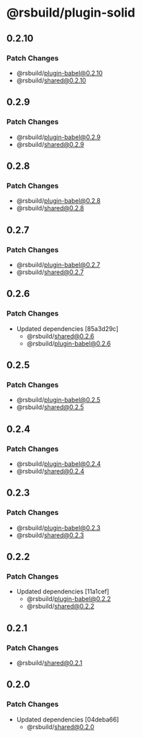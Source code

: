# @rsbuild/plugin-solid

## 0.2.10

### Patch Changes

- @rsbuild/plugin-babel@0.2.10
- @rsbuild/shared@0.2.10

## 0.2.9

### Patch Changes

- @rsbuild/plugin-babel@0.2.9
- @rsbuild/shared@0.2.9

## 0.2.8

### Patch Changes

- @rsbuild/plugin-babel@0.2.8
- @rsbuild/shared@0.2.8

## 0.2.7

### Patch Changes

- @rsbuild/plugin-babel@0.2.7
- @rsbuild/shared@0.2.7

## 0.2.6

### Patch Changes

- Updated dependencies [85a3d29c]
  - @rsbuild/shared@0.2.6
  - @rsbuild/plugin-babel@0.2.6

## 0.2.5

### Patch Changes

- @rsbuild/plugin-babel@0.2.5
- @rsbuild/shared@0.2.5

## 0.2.4

### Patch Changes

- @rsbuild/plugin-babel@0.2.4
- @rsbuild/shared@0.2.4

## 0.2.3

### Patch Changes

- @rsbuild/plugin-babel@0.2.3
- @rsbuild/shared@0.2.3

## 0.2.2

### Patch Changes

- Updated dependencies [11a1cef]
  - @rsbuild/plugin-babel@0.2.2
  - @rsbuild/shared@0.2.2

## 0.2.1

### Patch Changes

- @rsbuild/shared@0.2.1

## 0.2.0

### Patch Changes

- Updated dependencies [04deba66]
  - @rsbuild/shared@0.2.0
